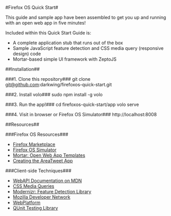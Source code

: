 #Firefox OS Quick Start#

This guide and sample app have been assembled to get you up and running with an open web app in five minutes!

Included within this Quick Start Guide is:

*  A complete application stub that runs out of the box
*  Sample JavaScript feature detection and CSS media query (responsive design) code
*  Mortar-based simple UI framework with ZeptoJS

##Installation##

###1.  Clone this repository###
	git clone git@github.com:darkwing/firefoxos-quick-start.git

###2.  Install volo###
	sudo npm install -g volo

###3.  Run the app!###
	cd firefoxos-quick-start/app
	volo serve

###4.  Visit in browser or Firefox OS Simulator###
	http://localhost:8008

##Resources##

###Firefox OS Resources###
*  [Firefox Marketplace](https://marketplace.firefox.com)
*  [Firefox OS Simulator](https://marketplace.firefox.com/developers/docs/firefox_os_simulator)
*  [Mortar: Open Web App Templates](https://github.com/mozilla/mortar)
*  [Creating the AreaTweet App](https://developer.mozilla.org/en-US/docs/Apps/Tutorials/General)

###Client-side Techniques###
*  [WebAPI Documentation on MDN](https://developer.mozilla.org/en-US/docs/WebAPI)
*  [CSS Media Queries](https://developer.mozilla.org/en-US/docs/CSS/Media_queries)
*  [Modernizr: Feature Detection Library](http://modernizr.com)
*  [Mozilla Developer Network](https://developer.mozilla.org)
*  [WebPlatform](http://www.webplatform.org)
*  [QUnit Testing Library](http://qunitjs.com/)